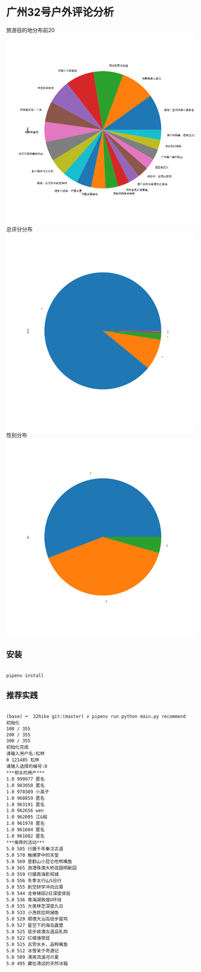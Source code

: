 # 广州32号户外评论分析

旅游目的地分布前20
![](https://github.com/uxlsl/32hike/raw/master/tour.png)
总评分分布
![](https://github.com/uxlsl/32hike/raw/master/score.png)
性别分布
![](https://github.com/uxlsl/32hike/raw/master/sex.png)

## 安装
```

pipenv install 

```

## 推荐实践

```

(base) ➜  32hike git:(master) ✗ pipenv run python main.py recommend
初始化
100 / 355
200 / 355
300 / 355
初始化完成
请输入用户名:松林
0 121485 松林
请输入选择的编号:0
***相关的用户***
1.0 999977 匿名
1.0 983050 匿名
1.0 970309 小英子
1.0 968859 匿名
1.0 963191 匿名
1.0 962656 wen
1.0 962095 江&榕
1.0 961978 匿名
1.0 961604 匿名
1.0 961082 匿名
***推荐的活动***
5.0 585 行摄千年秦汉古道
5.0 570 触摸梦中的天堂
5.0 569 登鹤山小昆仑吃鸭嘴鱼
5.0 565 游港珠澳大桥逛圆明新园
5.0 559 行摄南海影视城
5.0 556 冬季太行山5日行
5.0 555 航空研学冲向云霄
5.0 544 龙脊梯田2日深度体验
5.0 536 青海湖敦煌U环线
5.0 535 大美林芝深度九日
5.0 533 小渔民拉网捕鱼
5.0 529 顺德大汕岛徒步窑鸡
5.0 527 星空下的海岛露营
5.0 525 徒步岐澳古道品乳鸽
5.0 522 红楼滩夜徒
5.0 515 古劳水乡，品鸭嘴鱼
5.0 512 冰雪亲子奇遇记
5.0 509 清爽流溪河の夏
5.0 495 藏在清远的天然冰箱

```
